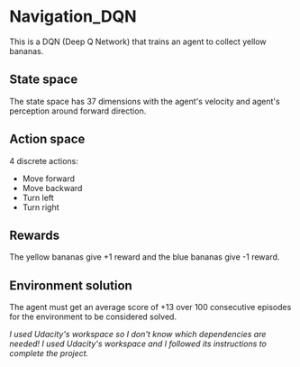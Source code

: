 # Navigation_DQN
 
 This is a DQN (Deep Q Network) that trains an agent to collect yellow bananas.
 
 ## State space
 
 The state space has 37 dimensions with the agent's velocity and agent's perception around forward direction.
 
 ## Action space
 
 4 discrete actions:
 - Move forward
 - Move backward
 - Turn left
 - Turn right
 
 ## Rewards
 
 The yellow bananas give +1 reward and the blue bananas give -1 reward.
 
 ## Environment solution
 
 The agent must get an average score of +13 over 100 consecutive episodes for the environment to be considered solved.
 
 
 *I used Udacity's workspace so I don't know which dependencies are needed!*
 *I used Udacity's workspace and I followed its instructions to complete the project.*
 
 
 

